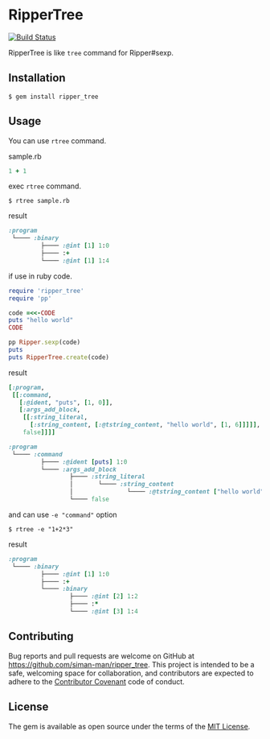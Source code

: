 # RipperTree

[![Build Status](https://travis-ci.org/siman-man/ripper_tree.svg?branch=master)](https://travis-ci.org/siman-man/ripper_tree)

RipperTree is like `tree` command for Ripper#sexp.

## Installation

```
$ gem install ripper_tree
```

## Usage

You can use `rtree` command.

sample.rb

```ruby
1 + 1
```

exec `rtree` command.

```
$ rtree sample.rb
```

result

```ruby
:program
 └──── :binary
         ├──── :@int [1] 1:0
         ├──── :+
         └──── :@int [1] 1:4
```

if use in ruby code.

```rb
require 'ripper_tree'
require 'pp'

code =<<-CODE
puts "hello world"
CODE

pp Ripper.sexp(code)
puts
puts RipperTree.create(code)
```

result

```ruby
[:program,
 [[:command,
   [:@ident, "puts", [1, 0]],
   [:args_add_block,
    [[:string_literal,
      [:string_content, [:@tstring_content, "hello world", [1, 6]]]]],
    false]]]]

:program
 └──── :command
         ├──── :@ident [puts] 1:0
         └──── :args_add_block
                 ├──── :string_literal
                 │       └──── :string_content
                 │               └──── :@tstring_content ["hello world"] 1:6
                 └──── false
```

and can use `-e "command"` option

```
$ rtree -e "1+2*3"
```

result

```ruby
:program
 └──── :binary
         ├──── :@int [1] 1:0
         ├──── :+
         └──── :binary
                 ├──── :@int [2] 1:2
                 ├──── :*
                 └──── :@int [3] 1:4
```

## Contributing

Bug reports and pull requests are welcome on GitHub at https://github.com/siman-man/ripper_tree. This project is intended to be a safe, welcoming space for collaboration, and contributors are expected to adhere to the [Contributor Covenant](http://contributor-covenant.org) code of conduct.


## License

The gem is available as open source under the terms of the [MIT License](http://opensource.org/licenses/MIT).
